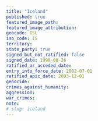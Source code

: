 ```yaml
---
title: "Iceland"
published: true
featured_image_path:
featured_image_attribution:
geocode: ISL
iso_code: IS
territory:
state_party: true
signed_but_not_ratified: false
signed_date: 1998-08-26
ratified_or_acceded_date:
entry_into_force_date: 2002-07-01
ratified_apic_date: 2003-12-01
genocide:
crimes_against_humanity:
aggression:
war_crimes:
note:
# slug: iceland
---
```

